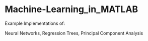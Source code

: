 # Machine-Learning_in_MATLAB
Example Implementations of:

Neural Networks,
Regression Trees,
Principal Component Analysis
